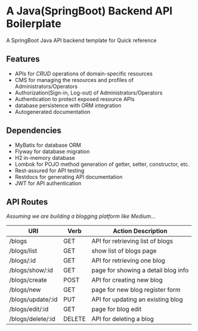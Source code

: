 # A Java(SpringBoot) Backend API Boilerplate

A SpringBoot Java API backend template for Quick reference


## Features

* APIs for *CRUD* operations of domain-specific resources
* CMS for managing the resources and profiles of Administrators/Operators
* Authorization(Sign-in, Log-out) of Administrators/Operators
* Authentication to protect exposed resource APIs
* database persistence with ORM integration
* Autogenerated documentation

## Dependencies

* MyBatis for database ORM
* Flyway for database migration
* H2 in-memory database
* Lombok for POJO method generation of getter, setter, constructor, etc.
* Rest-assured for API testing
* Restdocs for generating API documentation
* JWT for API authentication

## API Routes

*Assuming we are building a blogging platform like Medium...*

| URI               | Verb   | Action Description                  |
| ----------------- | ------ | ----------------------------------- |
| /blogs            | GET    | API for retrieving list of blogs    |
| /blogs/list       | GET    | show list of blogs page             |
| /blogs/:id        | GET    | API for retrieving one blog         |
| /blogs/show/:id   | GET    | page for showing a detail blog info |
| /blogs/create     | POST   | API for creating new blog           |
| /blogs/new        | GET    | page for new blog register form     |
| /blogs/update/:id | PUT    | API for updating an existing blog   |
| /blogs/edit/:id   | GET    | page for blog edit                  |
| /blogs/delete/:id | DELETE | API for deleting a blog             |